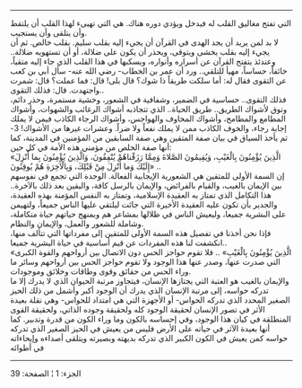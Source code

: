 ------------------------------------------------------------------------

التي تفتح مغاليق القلب له فيدخل ويؤدي دوره هناك. هي التي تهيىء لهذا
القلب أن يلتقط وأن يتلقى وأن يستجيب.  
لا بد لمن يريد أن يجد الهدى في القرآن أن يجيء إليه بقلب سليم. بقلب خالص.
ثم أن يجيء إليه بقلب يخشى ويتوقى، ويحذر أن يكون على ضلالة، أو أن تستهويه
ضلالة.. وعندئذ يتفتح القرآن عن أسراره وأنواره، ويسكبها في هذا القلب الذي
جاء إليه متقياً، خائفاً، حساساً، مهيأ للتلقي.. ورد أن عمر بن الخطاب- رضي
الله عنه- سأل أبي بن كعب عن التقوى فقال له: أما سلكت طريقاً ذا شوك؟ قال
بلى! قال: فما عملت؟ قال: شمرت واجتهدت. قال: فذلك التقوى..  
فذلك التقوى.. حساسية في الضمير، وشفافية في الشعور، وخشية مستمرة، وحذر
دائم، وتوق لأشواك الطريق.. طريق الحياة.. الذي تتجاذبه أشواك الرغائب
والشهوات، وأشواك المطامع والمطامح، وأشواك المخاوف والهواجس، وأشواك
الرجاء الكاذب فيمن لا يملك إجابة رجاء، والخوف الكاذب ممن لا يملك نفعاً
ولا ضراً. وعشرات غيرها من الأشواك! 3- ثم يأخذ السياق في بيان صفة المتقين
وهي صفة السابقين من المؤمنين في المدينة، كما أنها صفة الخلص من مؤمني هذه
الأمة في كل حين:  
«الَّذِينَ يُؤْمِنُونَ بِالْغَيْبِ، وَيُقِيمُونَ الصَّلاةَ وَمِمَّا رَزَقْناهُمْ يُنْفِقُونَ، وَالَّذِينَ يُؤْمِنُونَ
بِما أُنْزِلَ إِلَيْكَ وَما أُنْزِلَ مِنْ قَبْلِكَ، وَبِالْآخِرَةِ هُمْ يُوقِنُونَ» ..  
إن السمة الأولى للمتقين هي الشعورية الإيجابية الفعالة. الوحدة التي تجمع
في نفوسهم بين الإيمان بالغيب، والقيام بالفرائض، والإيمان بالرسل كافة،
واليقين بعد ذلك بالآخرة.. هذا التكامل الذي تمتاز به العقيدة الإسلامية،
وتمتاز به النفس المؤمنة بهذه العقيدة، والجدير بأن تكون عليه العقيدة
الأخيرة التي جائت ليلتقي عليها الناس جميعاً، ولتهيمن على البشرية جميعا،
وليعيش الناس في ظلالها بمشاعر هم وبمنهج حياتهم حياة متكاملة، وشاملة
للشعور والعمل، والإيمان والنظام.  
فإذا نحن أخذنا في تفصيل هذه السمة الأولى للمتقين إلى مفرداتها التي تتألف
منها، انكشفت لنا هذه المفردات عن قيم أساسية في حياة البشرية جميعا..  
«الَّذِينَ يُؤْمِنُونَ بِالْغَيْبِ» .. فلا تقوم حواجز الحس دون الاتصال بين أرواحهم
والقوة الكبرى التي صدرت عنها، وصدر عنها هذا الوجود ولا تقوم حواجز الحس
بين أرواحهم وسائر ما وراء الحس من حقائق وقوى وطاقات وخلائق وموجودات.  
والإيمان بالغيب هو العتبة التي يجتازها الإنسان، فيتجاوز مرتبة الحيوان
الذي لا يدرك إلا ما تدركه حواسه، إلى مرتبة الإنسان الذي يدرك أن الوجود
أكبر وأشمل من ذلك الحيز الصغير المحدد الذي تدركه الحواس- أو الأجهزة التي
هي امتداد للحواس- وهي نقلة بعيدة الأثر في تصور الإنسان لحقيقة الوجود كله
ولحقيقة وجوده الذاتي، ولحقيقة القوى المنطلقة في كيان هذا الوجود، وفي
إحساسه بالكون وما وراء الكون من قدرة وتدبير. كما أنها بعيدة الآثر في
حياته على الأرض فليس من يعيش في الحيز الصغير الذي تدركه حواسه كمن يعيش
في الكون الكبير الذي تدركه بديهته وبصيرته ويتلقى أصداءه وإيحاءاته في
أطوائه

------------------------------------------------------------------------

الجزء: 1 ¦ الصفحة: 39
